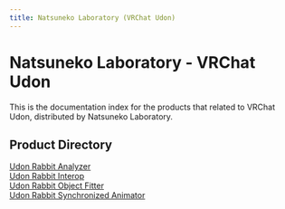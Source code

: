 ```yaml
---
title: Natsuneko Laboratory (VRChat Udon)
---
```


# Natsuneko Laboratory - VRChat Udon

This is the documentation index for the products that related to VRChat Udon, distributed by Natsuneko Laboratory.

## Product Directory

<div class="two-grid">
    <div>
        <a href="/ja-jp/udon-rabbit/packages/analyzer/">Udon Rabbit Analyzer</a>
    </div>
    <div>
        <a href="/ja-jp/udon-rabbit/packages/interop/">Udon Rabbit Interop</a>
    </div>
    <div>
        <a href="/ja-jp/udon-rabbit/packages/object-fitter/">Udon Rabbit Object Fitter</a>
    </div>
    <div>
        <a href="/ja-jp/udon-rabbit/packages/synchronized-animator/">Udon Rabbit Synchronized Animator</a>
    </div>
</div>
